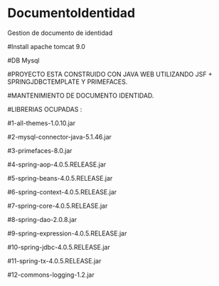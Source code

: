 # DocumentoIdentidad
 Gestion de documento de identidad


#Install apache tomcat 9.0

#DB Mysql

#PROYECTO ESTA CONSTRUIDO CON JAVA WEB UTILIZANDO JSF + SPRINGJDBCTEMPLATE Y PRIMEFACES.

#MANTENIMIENTO DE DOCUMENTO IDENTIDAD.

#LIBRERIAS OCUPADAS :

#1-all-themes-1.0.10.jar

#2-mysql-connector-java-5.1.46.jar

#3-primefaces-8.0.jar

#4-spring-aop-4.0.5.RELEASE.jar

#5-spring-beans-4.0.5.RELEASE.jar

#6-spring-context-4.0.5.RELEASE.jar

#7-spring-core-4.0.5.RELEASE.jar

#8-spring-dao-2.0.8.jar

#9-spring-expression-4.0.5.RELEASE.jar

#10-spring-jdbc-4.0.5.RELEASE.jar

#11-spring-tx-4.0.5.RELEASE.jar

#12-commons-logging-1.2.jar
